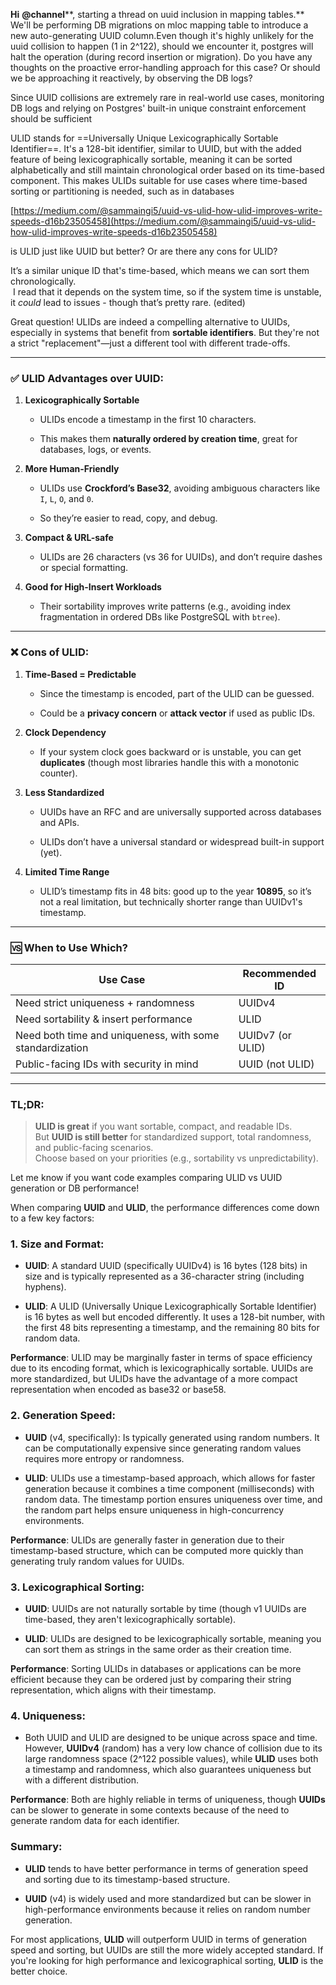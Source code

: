 
**Hi** **@channel****, starting a thread on uuid inclusion in mapping tables.**  
We'll be performing DB migrations on mloc mapping table to introduce a new auto-generating UUID column.Even though it's highly unlikely for the uuid collision to happen (1 in 2^122), should we encounter it, postgres will halt the operation (during record insertion or migration). Do you have any thoughts on the proactive error-handling approach for this case? Or should we be approaching it reactively, by observing the DB logs?


Since UUID collisions are extremely rare in real-world use cases, monitoring DB logs and relying on Postgres' built-in unique constraint enforcement should be sufficient


ULID stands for ==Universally Unique Lexicographically Sortable Identifier==. It's a 128-bit identifier, similar to UUID, but with the added feature of being lexicographically sortable, meaning it can be sorted alphabetically and still maintain chronological order based on its time-based component. This makes ULIDs suitable for use cases where time-based sorting or partitioning is needed, such as in databases


[https://medium.com/@sammaingi5/uuid-vs-ulid-how-ulid-improves-write-speeds-d16b23505458](https://medium.com/@sammaingi5/uuid-vs-ulid-how-ulid-improves-write-speeds-d16b23505458)

is ULID just like UUID but better? Or are there any cons for ULID?


It’s a similar unique ID that's time-based, which means we can sort them chronologically.  
 I read that it depends on the system time, so if the system time is unstable, it _could_ lead to issues - though that’s pretty rare. (edited)

Great question! ULIDs are indeed a compelling alternative to UUIDs, especially in systems that benefit from **sortable identifiers**. But they're not a strict "replacement"—just a different tool with different trade-offs.

---

### ✅ **ULID Advantages over UUID:**

1. **Lexicographically Sortable**
    
    - ULIDs encode a timestamp in the first 10 characters.
        
    - This makes them **naturally ordered by creation time**, great for databases, logs, or events.
        
2. **More Human-Friendly**
    
    - ULIDs use **Crockford’s Base32**, avoiding ambiguous characters like `I`, `L`, `O`, and `0`.
        
    - So they’re easier to read, copy, and debug.
        
3. **Compact & URL-safe**
    
    - ULIDs are 26 characters (vs 36 for UUIDs), and don’t require dashes or special formatting.
        
4. **Good for High-Insert Workloads**
    
    - Their sortability improves write patterns (e.g., avoiding index fragmentation in ordered DBs like PostgreSQL with `btree`).
        

---

### ❌ **Cons of ULID:**

1. **Time-Based = Predictable**
    
    - Since the timestamp is encoded, part of the ULID can be guessed.
        
    - Could be a **privacy concern** or **attack vector** if used as public IDs.
        
2. **Clock Dependency**
    
    - If your system clock goes backward or is unstable, you can get **duplicates** (though most libraries handle this with a monotonic counter).
        
3. **Less Standardized**
    
    - UUIDs have an RFC and are universally supported across databases and APIs.
        
    - ULIDs don’t have a universal standard or widespread built-in support (yet).
        
4. **Limited Time Range**
    
    - ULID’s timestamp fits in 48 bits: good up to the year **10895**, so it’s not a real limitation, but technically shorter range than UUIDv1's timestamp.
        

---

### 🆚 When to Use Which?

|Use Case|Recommended ID|
|---|---|
|Need strict uniqueness + randomness|UUIDv4|
|Need sortability & insert performance|ULID|
|Need both time and uniqueness, with some standardization|UUIDv7 (or ULID)|
|Public-facing IDs with security in mind|UUID (not ULID)|

---

### TL;DR:

> **ULID is great** if you want sortable, compact, and readable IDs.  
> But **UUID is still better** for standardized support, total randomness, and public-facing scenarios.  
> Choose based on your priorities (e.g., sortability vs unpredictability).

Let me know if you want code examples comparing ULID vs UUID generation or DB performance!


When comparing **UUID** and **ULID**, the performance differences come down to a few key factors:

### 1. **Size and Format**:

- **UUID**: A standard UUID (specifically UUIDv4) is 16 bytes (128 bits) in size and is typically represented as a 36-character string (including hyphens).
    
- **ULID**: A ULID (Universally Unique Lexicographically Sortable Identifier) is 16 bytes as well but encoded differently. It uses a 128-bit number, with the first 48 bits representing a timestamp, and the remaining 80 bits for random data.
    

**Performance**: ULID may be marginally faster in terms of space efficiency due to its encoding format, which is lexicographically sortable. UUIDs are more standardized, but ULIDs have the advantage of a more compact representation when encoded as base32 or base58.

### 2. **Generation Speed**:

- **UUID** (v4, specifically): Is typically generated using random numbers. It can be computationally expensive since generating random values requires more entropy or randomness.
    
- **ULID**: ULIDs use a timestamp-based approach, which allows for faster generation because it combines a time component (milliseconds) with random data. The timestamp portion ensures uniqueness over time, and the random part helps ensure uniqueness in high-concurrency environments.
    

**Performance**: ULIDs are generally faster in generation due to their timestamp-based structure, which can be computed more quickly than generating truly random values for UUIDs.

### 3. **Lexicographical Sorting**:

- **UUID**: UUIDs are not naturally sortable by time (though v1 UUIDs are time-based, they aren't lexicographically sortable).
    
- **ULID**: ULIDs are designed to be lexicographically sortable, meaning you can sort them as strings in the same order as their creation time.
    

**Performance**: Sorting ULIDs in databases or applications can be more efficient because they can be ordered just by comparing their string representation, which aligns with their timestamp.

### 4. **Uniqueness**:

- Both UUID and ULID are designed to be unique across space and time. However, **UUIDv4** (random) has a very low chance of collision due to its large randomness space (2^122 possible values), while **ULID** uses both a timestamp and randomness, which also guarantees uniqueness but with a different distribution.
    

**Performance**: Both are highly reliable in terms of uniqueness, though **UUIDs** can be slower to generate in some contexts because of the need to generate random data for each identifier.

### Summary:

- **ULID** tends to have better performance in terms of generation speed and sorting due to its timestamp-based structure.
    
- **UUID** (v4) is widely used and more standardized but can be slower in high-performance environments because it relies on random number generation.
    

For most applications, **ULID** will outperform UUID in terms of generation speed and sorting, but UUIDs are still the more widely accepted standard. If you're looking for high performance and lexicographical sorting, **ULID** is the better choice.


